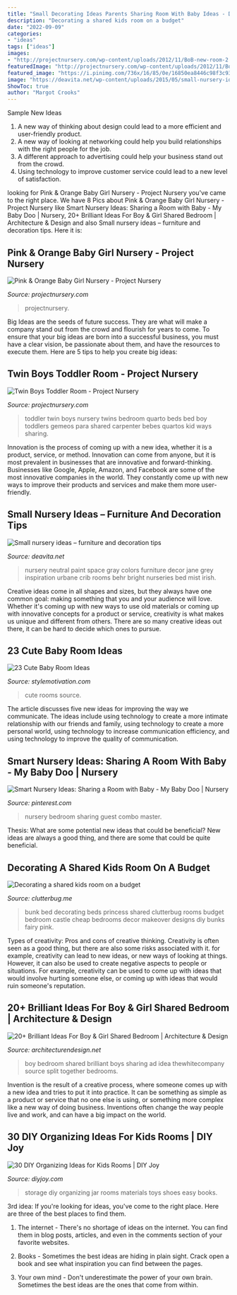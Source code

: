 ```yaml
---
title: "Small Decorating Ideas Parents Sharing Room With Baby Ideas - Decorating A Shared Kids Room On A Budget"
description: "Decorating a shared kids room on a budget"
date: "2022-09-09"
categories:
- "ideas"
tags: ["ideas"]
images:
- "http://projectnursery.com/wp-content/uploads/2012/11/BoB-new-room-2.jpg"
featuredImage: "http://projectnursery.com/wp-content/uploads/2012/11/BoB-new-room-2.jpg"
featured_image: "https://i.pinimg.com/736x/16/85/0e/16850ea8446c98f3c939b9e58054e7c2.jpg"
image: "https://deavita.net/wp-content/uploads/2015/05/small-nursery-ideas-white-gray-colors-cot-changing-table-chest-of-drawers.jpg"
ShowToc: true
author: "Margot Crooks"
---
```



Sample New Ideas
1. A new way of thinking about design could lead to a more efficient and user-friendly product.
2. A new way of looking at networking could help you build relationships with the right people for the job.
3. A different approach to advertising could help your business stand out from the crowd.
4. Using technology to improve customer service could lead to a new level of satisfaction.

	

		
looking for Pink &amp; Orange Baby Girl Nursery - Project Nursery you've came to the right place. We have 8 Pics about Pink &amp; Orange Baby Girl Nursery - Project Nursery like Smart Nursery Ideas: Sharing a Room with Baby - My Baby Doo | Nursery, 20+ Brilliant Ideas For Boy &amp; Girl Shared Bedroom | Architecture &amp; Design and also Small nursery ideas – furniture and decoration tips. Here it is:
		
    
## Pink &amp; Orange Baby Girl Nursery - Project Nursery

<img loading=lazy src="https://projectnursery.com/wp-content/uploads/2012/01/003.jpg" onerror="this.onerror=null;this.src='https://tse1.mm.bing.net/th?id=OIP.1u6heYj9d_49NsBLbIFxGAHaFj&amp;pid=15.1';" alt="Pink &amp; Orange Baby Girl Nursery - Project Nursery">

_Source: projectnursery.com_

>projectnursery. 

	

Big Ideas are the seeds of future success. They are what will make a company stand out from the crowd and flourish for years to come. To ensure that your big ideas are born into a successful business, you must have a clear vision, be passionate about them, and have the resources to execute them. Here are 5 tips to help you create big ideas: 

    
## Twin Boys Toddler Room - Project Nursery

<img loading=lazy src="http://projectnursery.com/wp-content/uploads/2012/11/BoB-new-room-2.jpg" onerror="this.onerror=null;this.src='https://tse2.mm.bing.net/th?id=OIP.m4T0sxUjYW22pYPZn350EQHaLH&amp;pid=15.1';" alt="Twin Boys Toddler Room - Project Nursery">

_Source: projectnursery.com_

>toddler twin boys nursery twins bedroom quarto beds bed boy toddlers gemeos para shared carpenter bebes quartos kid ways sharing. 

	

Innovation is the process of coming up with a new idea, whether it is a product, service, or method. Innovation can come from anyone, but it is most prevalent in businesses that are innovative and forward-thinking. Businesses like Google, Apple, Amazon, and Facebook are some of the most innovative companies in the world. They constantly come up with new ways to improve their products and services and make them more user-friendly.

    
## Small Nursery Ideas – Furniture And Decoration Tips

<img loading=lazy src="https://deavita.net/wp-content/uploads/2015/05/small-nursery-ideas-white-gray-colors-cot-changing-table-chest-of-drawers.jpg" onerror="this.onerror=null;this.src='https://tse4.mm.bing.net/th?id=OIP.0A5TD0c3lBvgbxzS7j0rBQHaLF&amp;pid=15.1';" alt="Small nursery ideas – furniture and decoration tips">

_Source: deavita.net_

>nursery neutral paint space gray colors furniture decor jane grey inspiration urbane crib rooms behr bright nurseries bed mist irish. 

	

Creative ideas come in all shapes and sizes, but they always have one common goal: making something that you and your audience will love. Whether it's coming up with new ways to use old materials or coming up with innovative concepts for a product or service, creativity is what makes us unique and different from others. There are so many creative ideas out there, it can be hard to decide which ones to pursue.

    
## 23 Cute Baby Room Ideas

<img loading=lazy src="http://www.stylemotivation.com/wp-content/uploads/2013/08/Cute-Baby-Rooms-Ideas-20.jpg" onerror="this.onerror=null;this.src='https://tse3.mm.bing.net/th?id=OIP.okG1907MxUr-XKt0CYOgdAHaLI&amp;pid=15.1';" alt="23 Cute Baby Room Ideas">

_Source: stylemotivation.com_

>cute rooms source. 

	

The article discusses five new ideas for improving the way we communicate. The ideas include using technology to create a more intimate relationship with our friends and family, using technology to create a more personal world, using technology to increase communication efficiency, and using technology to improve the quality of communication.

    
## Smart Nursery Ideas: Sharing A Room With Baby - My Baby Doo | Nursery

<img loading=lazy src="https://i.pinimg.com/736x/16/85/0e/16850ea8446c98f3c939b9e58054e7c2.jpg" onerror="this.onerror=null;this.src='https://tse4.mm.bing.net/th?id=OIP.db5Nlpdm2XEvTh0ZGWpARgHaFi&amp;pid=15.1';" alt="Smart Nursery Ideas: Sharing a Room with Baby - My Baby Doo | Nursery">

_Source: pinterest.com_

>nursery bedroom sharing guest combo master. 

	

Thesis: What are some potential new ideas that could be beneficial?
New ideas are always a good thing, and there are some that could be quite beneficial.

    
## Decorating A Shared Kids Room On A Budget

<img loading=lazy src="http://clutterbug.me/wp-content/uploads/2012/07/DSC02478.jpg" onerror="this.onerror=null;this.src='https://tse1.mm.bing.net/th?id=OIP.Y00ZTnSec5kTXM1Q-bQCLgHaFG&amp;pid=15.1';" alt="Decorating a shared kids room on a budget">

_Source: clutterbug.me_

>bunk bed decorating beds princess shared clutterbug rooms budget bedroom castle cheap bedrooms decor makeover designs diy bunks fairy pink. 

	

Types of creativity: Pros and cons of creative thinking.
Creativity is often seen as a good thing, but there are also some risks associated with it. for example, creativity can lead to new ideas, or new ways of looking at things. However, it can also be used to create negative aspects to people or situations. For example, creativity can be used to come up with ideas that would involve hurting someone else, or coming up with ideas that would ruin someone's reputation.

    
## 20+ Brilliant Ideas For Boy &amp; Girl Shared Bedroom | Architecture &amp; Design

<img loading=lazy src="http://cdn.architecturendesign.net/wp-content/uploads/2015/05/AD-Shared-Bedroom-Boy-Girl-6.jpg" onerror="this.onerror=null;this.src='https://tse3.mm.bing.net/th?id=OIP.j0Oq5mhLJqWop5apB87ibQHaHa&amp;pid=15.1';" alt="20+ Brilliant Ideas For Boy &amp; Girl Shared Bedroom | Architecture &amp; Design">

_Source: architecturendesign.net_

>boy bedroom shared brilliant boys sharing ad idea thewhitecompany source split together bedrooms. 

	

Invention is the result of a creative process, where someone comes up with a new idea and tries to put it into practice. It can be something as simple as a product or service that no one else is using, or something more complex like a new way of doing business. Inventions often change the way people live and work, and can have a big impact on the world.

    
## 30 DIY Organizing Ideas For Kids Rooms | DIY Joy

<img loading=lazy src="https://diyjoy.com/wp-content/uploads/2017/01/Jar-Storage-For-Art-Materials.jpg" onerror="this.onerror=null;this.src='https://tse2.mm.bing.net/th?id=OIP.0f7pHbCznFOoS-GIp-KhJwHaLE&amp;pid=15.1';" alt="30 DIY Organizing Ideas for Kids Rooms | DIY Joy">

_Source: diyjoy.com_

>storage diy organizing jar rooms materials toys shoes easy books. 

	

3rd idea:
If you're looking for ideas, you've come to the right place. Here are three of the best places to find them.
1. The internet - There's no shortage of ideas on the internet. You can find them in blog posts, articles, and even in the comments section of your favorite websites.

2. Books - Sometimes the best ideas are hiding in plain sight. Crack open a book and see what inspiration you can find between the pages.

3. Your own mind - Don't underestimate the power of your own brain. Sometimes the best ideas are the ones that come from within.

